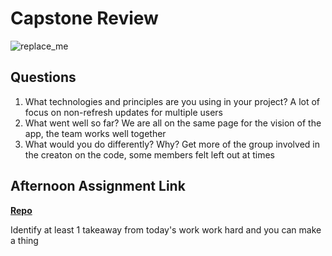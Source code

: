 # Capstone Review

![replace_me](https://codeworks.blob.core.windows.net/public/assets/img/illustrations/placeholder.svg)

## Questions

1. What technologies and principles are you using in your project?
   A lot of focus on non-refresh updates for multiple users
2. What went well so far?
   We are all on the same page for the vision of the app, the team works well together
3. What would you do differently? Why?
   Get more of the group involved in the creaton on the code, some members felt left out at times

## Afternoon Assignment Link

**[Repo](https://github.com/AustinDye/<ASSIGNMENT_REPO>)**

Identify at least 1 takeaway from today's work
work hard and you can make a thing
